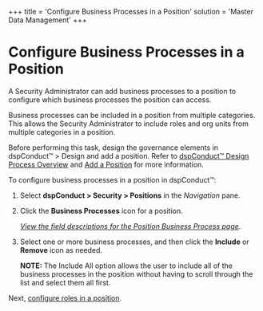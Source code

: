 +++
title = 'Configure Business Processes in a Position'
solution = 'Master Data Management'
+++

# Configure Business Processes in a Position

A Security Administrator can add business processes to a position to
configure which business processes the position can access.

Business processes can be included in a position from multiple
categories. This allows the Security Administrator to include roles and
org units from multiple categories in a position.

Before performing this task, design the governance elements in
dspConduct™ \> Design and add a position. Refer to [dspConduct™ Design
Process Overview](dspConduct_Design_Process_Overview) and [Add a
Position](Add_Position) for more information.

To configure business processes in a position in dspConduct™:

1.  Select <span style="font-weight: bold;">dspConduct \>
    </span>**Security \> Positions** in the *Navigation* pane.

2.  Click the **Business Processes** icon for a position.
    
    *[View the field descriptions for the Position Business Process
    page](../Page_Desc/Position_Business_Process).*

3.  Select one or more business processes, and then click the
    **Include** or **Remove** icon as needed.
    
    **NOTE:** The Include All option allows the user to include all of
    the business processes in the position without having to scroll
    through the list and select them all first.

Next, [configure roles in a
position](Configure_Roles_in_a_Position).
